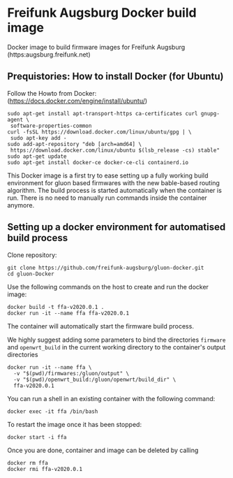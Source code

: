 # Freifunk Augsburg Docker build image
Docker image to build firmware images for Freifunk Augsburg (https:augsburg.freifunk.net)

## Prequistories: How to install Docker (for Ubuntu)
Follow the Howto from Docker: (https://docs.docker.com/engine/install/ubuntu/)

    sudo apt-get install apt-transport-https ca-certificates curl gnupg-agent \
     software-properties-common
    curl -fsSL https://download.docker.com/linux/ubuntu/gpg | \
     sudo apt-key add -
    sudo add-apt-repository "deb [arch=amd64] \
     https://download.docker.com/linux/ubuntu $(lsb_release -cs) stable"
    sudo apt-get update
    sudo apt-get install docker-ce docker-ce-cli containerd.io

This Docker image is a first try to ease setting up a fully working build environment for gluon based firmwares with the new bable-based routing algorithm. The build process is started automatically when the container is run. There is no need to manually run commands inside the container anymore.

## Setting up a docker environment for automatised build process
Clone repository:

    git clone https://github.com/freifunk-augsburg/gluon-docker.git
    cd gluon-Docker

Use the following commands on the host to create and run the docker image:

    docker build -t ffa-v2020.0.1 .
    docker run -it --name ffa ffa-v2020.0.1

The container will automatically start the firmware build process.

We highly suggest adding some parameters to bind the directories `firmware` and `openwrt_build` in the current working directory to the container's output directories

    docker run -it --name ffa \
      -v "$(pwd)/firmwares:/gluon/output" \
      -v "$(pwd)/openwrt_build:/gluon/openwrt/build_dir" \
      ffa-v2020.0.1

You can run a shell in an existing container with the following command:

    docker exec -it ffa /bin/bash

To restart the image once it has been stopped:

    docker start -i ffa

Once you are done, container and image can be deleted by calling

    docker rm ffa
    docker rmi ffa-v2020.0.1
